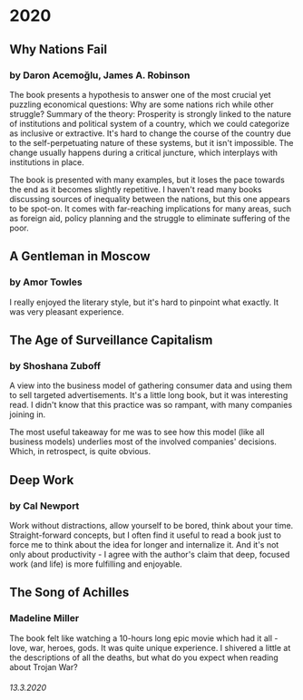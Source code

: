 # 2020

## Why Nations Fail
### by Daron Acemoğlu, James A. Robinson
The book presents a hypothesis to answer one of the most crucial yet puzzling economical questions: Why are some nations rich while other struggle?
Summary of the theory: Prosperity is strongly linked to the nature of institutions and political system of a country, which we could categorize as inclusive or extractive. It's hard to change the course of the country due to the self-perpetuating nature of these systems, but it isn't impossible. The change usually happens during a critical juncture, which interplays with institutions in place.

The book is presented with many examples, but it loses the pace towards the end as it becomes slightly repetitive.
I haven't read many books discussing sources of inequality between the nations, but this one appears to be spot-on.
It comes with far-reaching implications for many areas, such as foreign aid, policy planning and the struggle to eliminate suffering of the poor.

## A Gentleman in Moscow
### by Amor Towles
I really enjoyed the literary style, but it's hard to pinpoint what exactly. It was very pleasant experience.

## The Age of Surveillance Capitalism
### by Shoshana Zuboff
A view into the business model of gathering consumer data and using them to sell targeted advertisements. It's a little long book, but it was interesting read. I didn't know that this practice was so rampant, with many companies joining in.

The most useful takeaway for me was to see how this model (like all business models) underlies most of the involved companies' decisions. Which, in retrospect, is quite obvious.

## Deep Work
### by Cal Newport
Work without distractions, allow yourself to be bored, think about your time.
Straight-forward concepts, but I often find it useful to read a book just to force me to think about the idea for longer and internalize it.
And it's not only about productivity - I agree with the author's claim that deep, focused work (and life) is more fulfilling and enjoyable.

## The Song of Achilles
### Madeline Miller
The book felt like watching a 10-hours long epic movie which had it all - love, war, heroes, gods. It was quite unique experience. I shivered a little at the descriptions of all the deaths, but what do you expect when reading about Trojan War? 


###### 13.3.2020
